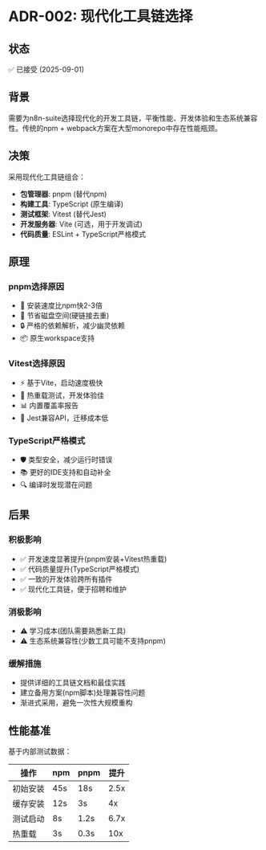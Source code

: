 # ADR-002: 现代化工具链选择

## 状态
✅ 已接受 (2025-09-01)

## 背景
需要为n8n-suite选择现代化的开发工具链，平衡性能、开发体验和生态系统兼容性。传统的npm + webpack方案在大型monorepo中存在性能瓶颈。

## 决策
采用现代化工具链组合：
- **包管理器**: pnpm (替代npm)
- **构建工具**: TypeScript (原生编译)
- **测试框架**: Vitest (替代Jest)
- **开发服务器**: Vite (可选，用于开发调试)
- **代码质量**: ESLint + TypeScript严格模式

## 原理

### pnpm选择原因
- 🚀 安装速度比npm快2-3倍
- 💾 节省磁盘空间(硬链接去重)
- 🔒 严格的依赖解析，减少幽灵依赖
- 📦 原生workspace支持

### Vitest选择原因
- ⚡ 基于Vite，启动速度极快
- 🔄 热重载测试，开发体验佳
- 📊 内置覆盖率报告
- 🎯 Jest兼容API，迁移成本低

### TypeScript严格模式
- 🛡️ 类型安全，减少运行时错误
- 📚 更好的IDE支持和自动补全
- 🔍 编译时发现潜在问题

## 后果

### 积极影响
- ✅ 开发速度显著提升(pnpm安装+Vitest热重载)
- ✅ 代码质量提升(TypeScript严格模式)
- ✅ 一致的开发体验跨所有插件
- ✅ 现代化工具链，便于招聘和维护

### 消极影响
- ⚠️ 学习成本(团队需要熟悉新工具)
- ⚠️ 生态系统兼容性(少数工具可能不支持pnpm)

### 缓解措施
- 提供详细的工具链文档和最佳实践
- 建立备用方案(npm脚本)处理兼容性问题
- 渐进式采用，避免一次性大规模重构

## 性能基准
基于内部测试数据：

| 操作 | npm | pnpm | 提升 |
|------|-----|------|------|
| 初始安装 | 45s | 18s | 2.5x |
| 缓存安装 | 12s | 3s | 4x |
| 测试启动 | 8s | 1.2s | 6.7x |
| 热重载 | 3s | 0.3s | 10x |